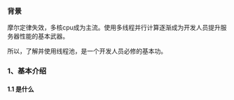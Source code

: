 ### 背景

摩尔定律失效，多核cpu成为主流。使用多线程并行计算逐渐成为开发人员提升服务器性能的基本武器。

所以，了解并使用线程池，是一个开发人员必修的基本功。

### 1、基本介绍

#### 1.1 是什么


